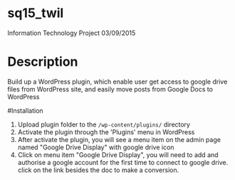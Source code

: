 # sq15_twil

Information Technology Project
03/09/2015

# Description 
Build up a WordPress plugin, which enable user get access to google drive files from WordPress site, and easily move posts from Google Docs to WordPress


#Installation 
1. Upload plugin folder to the `/wp-content/plugins/` directory
2. Activate the plugin through the 'Plugins' menu in WordPress
3. After activate the plugin, you will see a menu item on the admin page named "Google Drive Display" with google drive icon
4. Click on menu item "Google Drive Display", you will need to add and authorise a google account for the first time to connect to google drive. click on the link besides the doc to make a conversion.

